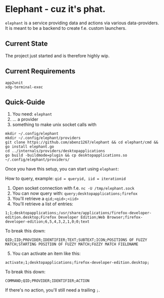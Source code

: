 # Elephant - cuz it's phat.

`elephant` is a service providing data and actions via various data-providers. It is meant to be a backend to create f.e. custom launchers.

## Current State

The project just started and is therefore highly wip.

## Current Requirements

```
app2unit
xdg-terminal-exec
```

## Quick-Guide

1. You need: `elephant`
2. ... a provider
3. something to make unix socket calls with

```
mkdir ~/.config/elephant
mkdir ~/.config/elephant/providers
git clone https://github.com/abenz1267/elephant && cd elephant/cmd && go install elephant.go
cd ../internals/providers/desktopapplications
go build -buildmode=plugin && cp desktopapplications.so ~/.config/elephant/providers/
```

Once you have this setup, you can start using `elephant`:

How to query, example:
`qid = queryid, iid = iterationid`

1. Open socket connection with f.e. `nc -U /tmp/elephant.sock`
2. You can now query with: `query;desktopapplications;firefox`
3. You'll retrieve a `qid;<qid>;<iid>`
4. You'll retrieve a list of entries:

```
1;1;desktopapplications;/usr/share/applications/firefox-developer-edition.desktop;Firefox Developer Edition;Web Browser;firefox-developer-edition;6,5,4,3,2,1,0;0;text
```

To break this down:

```
QID;IID;PROVIDER;IDENTIFIER;TEXT;SUBTEXT;ICON;POSITIONS OF FUZZY MATCH;STARTING POSITION OF FUZZY MATCH;FUZZY MATCH FIELDNAME
```

5. You can activate an item like this:

```
activate;1;desktopapplications;firefox-developer-edition.desktop;
```

To break this down:

```
COMMAND;QID;PROVIDER;IDENTIFIER;ACTION
```

If there's no action, you'll still need a trailing `;`.
